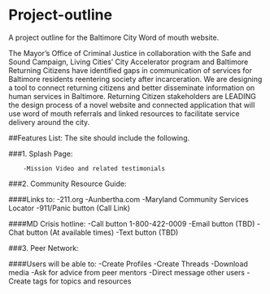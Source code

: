 # Project-outline
A project outline for the Baltimore City Word of mouth website.

The Mayor’s Office of Criminal Justice in collaboration with the Safe and Sound Campaign, Living Cities’ City Accelerator program and Baltimore Returning Citizens have identified gaps in communication of services for Baltimore residents reentering society after incarceration. We are designing a tool to connect returning citizens and better disseminate information on human services in Baltimore. Returning Citizen stakeholders are LEADING the design process of a novel website and connected application that will use word of mouth referrals and linked resources to facilitate service delivery around the city. 

##Features List: The site should include the following.
 
###1. Splash Page:

		-Mission Video and related testimonials

###2. Community Resource Guide:

####Links to:
		-211.org
		-Aunbertha.com
		-Maryland Community Services Locator
		-911/Panic button (Call Link)
		
####MD Crisis hotline:
		-Call button 1-800-422-0009
		-Email button (TBD)
		-Chat button (At available times)
		-Text button (TBD)
	
###3. Peer Network:

####Users will be able to:
		-Create Profiles 
		-Create Threads
		-Download media
		-Ask for advice from peer mentors
		-Direct message other users 
		-Create tags for topics and resources


